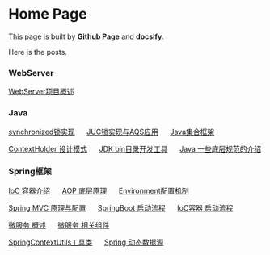 # Home Page


This page is built by **Github Page** and **docsify**. 

Here is the posts.

### WebServer

[WebServer项目概述](/WebServer/01-项目概览.md)

### Java

[synchronized锁实现](/Java/Java-synchronized锁.md)&nbsp;&nbsp;&nbsp;&nbsp;&nbsp;
[JUC锁实现与AQS应用](/Java/Java-JUC锁.md)&nbsp;&nbsp;&nbsp;&nbsp;&nbsp;
[Java集合框架](/Java/Java集合框架.md)


[ContextHolder 设计模式](/Java/Java-ContextHolder.md)&nbsp;&nbsp;&nbsp;&nbsp;&nbsp;
[JDK bin目录开发工具](/Java/JDK-bin目录开发工具.md)&nbsp;&nbsp;&nbsp;&nbsp;&nbsp;
[Java 一些底层规范的介绍](/Java/Java底层规范.md)


### Spring框架

[IoC 容器介绍](/Spring框架/SpringIoC控制反转.md)&nbsp;&nbsp;&nbsp;&nbsp;&nbsp;
[AOP 底层原理](/Spring框架/SpringAOP底层原理.md)&nbsp;&nbsp;&nbsp;&nbsp;&nbsp;
[Environment配置机制](/Spring框架/Spring-Environment.md)

[Spring MVC 原理与配置](/Spring框架/SpringMVC.md)&nbsp;&nbsp;&nbsp;&nbsp;&nbsp;
[SpringBoot 启动流程](/Spring框架/SpringBoot启动源码.md)&nbsp;&nbsp;&nbsp;&nbsp;&nbsp;
[IoC容器 启动流程](/Spring框架/Spring-IoC容器-启动流程.md)

[微服务 概述](/Spring框架/微服务概述.md)&nbsp;&nbsp;&nbsp;&nbsp;&nbsp;
[微服务 相关组件](/Spring框架/微服务组件概览.md)

[SpringContextUtils工具类](/Spring框架/SpringContextUtils工具类.md)&nbsp;&nbsp;&nbsp;&nbsp;&nbsp;
[Spring 动态数据源](/Spring框架/Spring-动态数据源.md)

